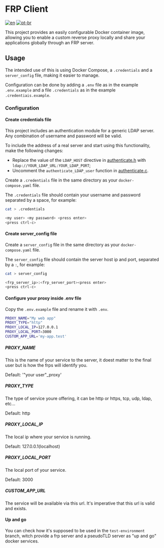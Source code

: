# FRP Client

[![en](https://img.shields.io/badge/lang-en-red)](README.md) [![pt-br](https://img.shields.io/badge/lang-pt--br-green)](README.pt-br.md)

This project provides an easily configurable Docker container image, allowing you to enable a custom reverse proxy locally and share your applications globally through an FRP server.

## Usage

The intended use of this is using Docker Compose, a `.credentials` and a `server_config` file, making it easier to manage.  

Configuration can be done by adding a `.env` file as in the example `.env.example` and a file `.credentials` as in the example `.credentiais.example`.

### Configuration

#### Create credentials file

This project includes an authentication module for a generic LDAP server. Any combination of username and password will be valid.

To include the address of a real server and start using this functionality, make the following changes:

- Replace the value of the `LDAP_HOST` directive in [authenticate.h](/src/authenticate/authenticate.h) with `ldap://YOUR_LDAP_URL:YOUR_LDAP_PORT`;
- Uncomment the `authenticate_LDAP_user` function in [authenticate.c](/src/authenticate/authenticate.c).

Create a `.credentials` file in the same directory as your `docker-compose.yaml` file.  

The `.credentials` file should contain your username and password separated by a space, for example:  

```bash
cat > .credentials
```

```bash
<my user> <my password> <press enter>
<press ctrl-c>
```

#### Create server_config file

Create a `server_config` file in the same directory as your `docker-compose.yaml` file.  

The `server_config` file should contain the server host ip and port, separated by a `:`, for example:

```bash
cat > server_config
```

```bash
<frp_server_ip>:<frp_server_port><press enter>
<press ctrl-c>
```

#### Configure your proxy inside .env file

Copy the `.env.example` file and rename it with `.env`.  

```bash
PROXY_NAME="My web app"
PROXY_TYPE="http"
PROXY_LOCAL_IP=127.0.0.1
PROXY_LOCAL_PORT=3000
CUSTOM_APP_URL='my-app.test'
```

##### PROXY_NAME

This is the name of your service to the server, it doest matter to the final user but is how the frps will identify you.  

Default: '"your user"_proxy'  

##### PROXY_TYPE

The type of service youre offering, it can be http or https, tcp, udp, ldap, etc...  

Default: http

##### PROXY_LOCAL_IP

The local ip where your service is running.  

Default: 127.0.0.1(localhost)

##### PROXY_LOCAL_PORT

The local port of your service.  

Default: 3000

##### CUSTOM_APP_URL

The service will be available via this url. It's imperative that this url is valid and exists.

#### Up and go

You can check how it's supposed to be used in the `test-environment` branch, witch provide a frp server and a pseudoTLD server as "up and go" docker services.
